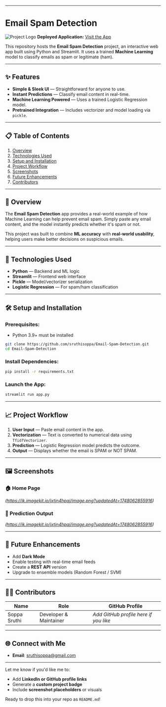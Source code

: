 ﻿---

# Email Spam Detection

![Project Logo](https://img.shields.io/badge/Streamlit-Deployed-green)
**Deployed Application:** [Visit the App](https://sruthi-email-spam-detect.streamlit.app/)

This repository hosts the **Email Spam Detection** project, an interactive web app built using Python and Streamlit. It uses a trained **Machine Learning** model to classify emails as spam or legitimate (ham).

---

## ✨ Features

- **Simple & Sleek UI** — Straightforward for anyone to use.
- **Instant Predictions** — Classify email content in real-time.
- **Machine Learning Powered** — Uses a trained Logistic Regression model.
- **Pretrained Integration** — Includes vectorizer and model loading via `pickle`.

---

## 📋 Table of Contents

1. [Overview](#-overview)
2. [Technologies Used](#-technologies-used)
3. [Setup and Installation](#-setup-and-installation)
4. [Project Workflow](#-project-workflow)
5. [Screenshots](#-screenshots)
6. [Future Enhancements](#-future-enhancements)
7. [Contributors](#-contributors)

---

## 🌟 Overview

The **Email Spam Detection** app provides a real-world example of how Machine Learning can help prevent email spam. Simply paste any email content, and the model instantly predicts whether it's spam or not.

This project was built to combine **ML accuracy** with **real-world usability**, helping users make better decisions on suspicious emails.

---

## 🚀 Technologies Used

- **Python** — Backend and ML logic
- **Streamlit** — Frontend web interface
- **Pickle** — Model/vectorizer serialization
- **Logistic Regression** — For spam/ham classification

---

## 🛠️ Setup and Installation

### Prerequisites:

- Python 3.9+ must be installed

```bash
git clone https://github.com/sruthisoppa/Email-Spam-Detection.git
cd Email-Spam-Detection
```

### Install Dependencies:

```bash
pip install -r requirements.txt
```

### Launch the App:

```bash
streamlit run app.py
```

---

## 📈 Project Workflow

1. **User Input** — Paste email content in the app.
2. **Vectorization** — Text is converted to numerical data using `TfidfVectorizer`.
3. **Prediction** — Logistic Regression model predicts the outcome.
4. **Output** — Displays whether the email is SPAM or NOT SPAM.

---

## 🖼️ Screenshots

### 🏠 Home Page

_(https://ik.imagekit.io/jxtjn4hpqj/image.png?updatedAt=1748062855916)_

### 🧠 Prediction Output

_(https://ik.imagekit.io/jxtjn4hpqj/image.png?updatedAt=1748062855916)_

---

## 🔮 Future Enhancements

- Add **Dark Mode**
- Enable testing with real-time email feeds
- Create a **REST API** version
- Upgrade to ensemble models (Random Forest / SVM)

---

## 👩‍💻 Contributors

| Name         | Role                   | GitHub Profile                        |
| ------------ | ---------------------- | ------------------------------------- |
| Soppa Sruthi | Developer & Maintainer | _Add GitHub profile here if you like_ |

---

## 🌐 Connect with Me

- **Email**: [sruthisoppa@gmail.com](mailto:sruthisoppa@gmail.com)

---

Let me know if you'd like me to:

- Add **LinkedIn or GitHub profile links**
- Generate a **custom project badge**
- Include **screenshot placeholders** or visuals

Ready to drop this into your repo as `README.md`!
